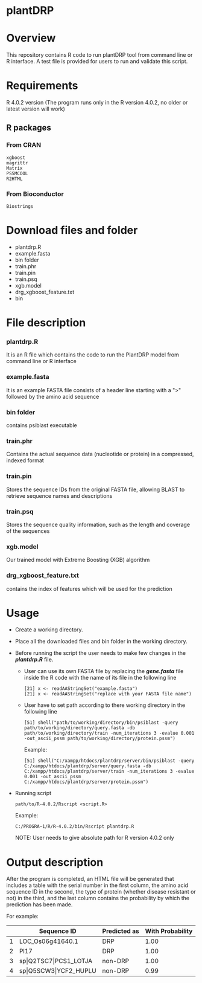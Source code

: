 # plantDRP
# Overview
This repository contains R code to run plantDRP tool from command line or R interface. A test file is provided for users to run and validate this script.

# Requirements
R 4.0.2 version (The program runs only in the R version 4.0.2, no older or latest version will work)
## R packages
### From CRAN
    xgboost
    magrittr
    Matrix
    PSSMCOOL
    R2HTML
    
### From Bioconductor
    Biostrings

# Download files and folder
- plantdrp.R
- example.fasta
- bin folder
- train.phr
- train.pin
- train.psq
- xgb.model
- drg_xgboost_feature.txt
- bin

# File description
### plantdrp.R
It is an R file which contains the code to run the PlantDRP model from command line or R interface

### example.fasta
It is an example FASTA file consists of a header line starting with a ">" followed by the amino acid sequence

### bin folder
contains psiblast executable

### train.phr
Contains the actual sequence data (nucleotide or protein) in a compressed, indexed format

### train.pin
Stores the sequence IDs from the original FASTA file, allowing BLAST to retrieve sequence names and descriptions

### train.psq
Stores the sequence quality information, such as the length and coverage of the sequences

### xgb.model
Our trained model with Extreme Boosting (XGB) algorithm

### drg_xgboost_feature.txt
contains the index of features which will be used for the prediction

# Usage 
- Create a working directory.
- Place all the downloaded files and bin folder in the working directory.
- Before running the script the user needs to make few changes in the _**plantdrp.R**_ file.
  
  - User can use its own FASTA file by replacing the _**gene.fasta**_ file inside the R code with the name of its file in the following line
  
        [21] x <- readAAStringSet("example.fasta")
        [21] x <- readAAStringSet("replace with your FASTA file name")

  -  User have to set path according to there working directory in the following line

         [51] shell("path/to/working/directory/bin/psiblast -query path/to/working/directory/query.fasta -db path/to/working/directory/train -num_iterations 3 -evalue 0.001 -out_ascii_pssm path/to/working/directory/protein.pssm")

      Example:
  
         [51] shell("C:/xampp/htdocs/plantdrp/server/bin/psiblast -query C:/xampp/htdocs/plantdrp/server/query.fasta -db C:/xampp/htdocs/plantdrp/server/train -num_iterations 3 -evalue 0.001 -out_ascii_pssm C:/xampp/htdocs/plantdrp/server/protein.pssm")
  
- Running script
  
      path/to/R-4.0.2/Rscript <script.R>

  Example:
  
      C:/PROGRA~1/R/R-4.0.2/bin/Rscript plantdrp.R
   
   NOTE: User needs to give absolute path for R version 4.0.2 only

# Output description
After the program is completed, an HTML file will be generated that includes a table with the serial number in the first column, the amino acid sequence ID in the second, the type of protein (whether disease resistant or not) in the third, and the last column contains the probability by which the prediction has been made.

For example:

| |Sequence ID |Predicted as|With Probability|
|---|---|---|---|
|1|LOC_Os06g41640.1|DRP|1.00|
|2|Pl17|DRP|1.00|
|3|sp\|Q2TSC7\|PCS1_LOTJA|non-DRP|1.00|
|4|sp\|Q5SCW3\|YCF2_HUPLU|non-DRP|0.99|
